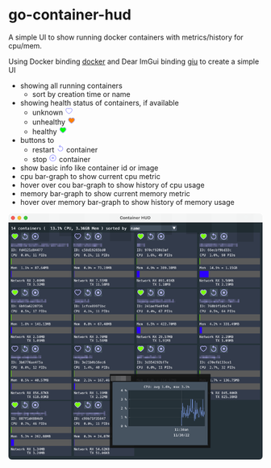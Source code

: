 # go-container-hud

A simple UI to show running docker containers with metrics/history for cpu/mem.

Using Docker binding [docker](https://pkg.go.dev/github.com/docker/docker/client)
and Dear ImGui binding [giu](https://pkg.go.dev/github.com/AllenDang/giu)
to create a simple UI
- showing all running containers
  - sort by creation time or name
- showing health status of containers, if available
  - unknown <img src="./heart-unknown.png" width="16" height="16"/>
  - unhealthy <img src="./heart-unhealthy.png" width="16" height="16"/>
  - healthy <img src="./heart-healthy.png" width="16" height="16"/>
- buttons to
  - restart <img src="./restart.png" width="16" height="16"/> container
  - stop <img src="./stop.png" width="16" height="16"/> container
- show basic info like container id or image
- cpu bar-graph to show current cpu metric
- hover over cou bar-graph to show history of cpu usage
- memory bar-graph to show current memory metric
- hover over memory bar-graph to show history of memory usage

![screenshot](./screenshot-with-cpu-history.png)

